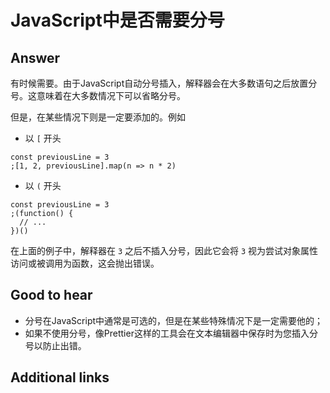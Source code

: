 # JavaScript中是否需要分号

## Answer

有时候需要。由于JavaScript自动分号插入，解释器会在大多数语句之后放置分号。这意味着在大多数情况下可以省略分号。

但是，在某些情况下则是一定要添加的。例如

* 以 `[` 开头

```es6
const previousLine = 3
;[1, 2, previousLine].map(n => n * 2)
```

* 以 `(` 开头

```es6
const previousLine = 3
;(function() {
  // ...
})()
```

在上面的例子中，解释器在 `3` 之后不插入分号，因此它会将 `3` 视为尝试对象属性访问或被调用为函数，这会抛出错误。

## Good to hear

* 分号在JavaScript中通常是可选的，但是在某些特殊情况下是一定需要他的；
* 如果不使用分号，像Prettier这样的工具会在文本编辑器中保存时为您插入分号以防止出错。

## Additional links

<!-- tags: (javascript) -->

<!-- expertise: (1) -->
